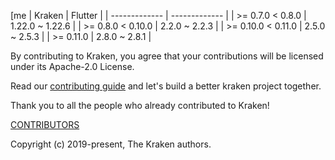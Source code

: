 [me
| Kraken  | Flutter |
| ------------- | ------------- |
| >= 0.7.0 < 0.8.0 | 1.22.0 ~ 1.22.6 |
| >= 0.8.0 < 0.10.0  | 2.2.0 ~ 2.2.3 |
| >= 0.10.0 < 0.11.0 | 2.5.0 ~ 2.5.3 |
| >= 0.11.0 | 2.8.0 ~ 2.8.1 |




By contributing to Kraken, you agree that your contributions will be licensed under its Apache-2.0 License.

Read our [contributing guide](https://github.com/openkraken/kraken/blob/main/.github/CONTRIBUTING.md) and let's build a better kraken project together.

Thank you to all the people who already contributed to Kraken!

[CONTRIBUTORS](https://andycall.oss-cn-beijing.aliyuncs.com/CONTRIBUTORS.svg)

Copyright (c) 2019-present, The Kraken authors.

